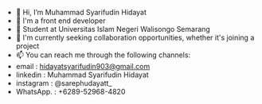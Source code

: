 - 👋 Hi, I’m Muhammad Syarifudin Hidayat 
- 👀 I'm a front end developer 
- 🌱 Student at Universitas Islam Negeri Walisongo Semarang
- 💞️ I'm currently seeking collaboration opportunities, whether it's joining a project
- 📫 You can reach me through the following channels:
-    email : hidayatsyarifudin903@gmail.com
-    linkedin : Muhammad Syarifudin Hidayat
-    instagram : @sarephudayatt_
-    WhatsApp. : +6289-52968-4820

<!---
sarephidayat/sarephidayat is a ✨ special ✨ repository because its `README.md` (this file) appears on your GitHub profile.
You can click the Preview link to take a look at your changes.
--->
